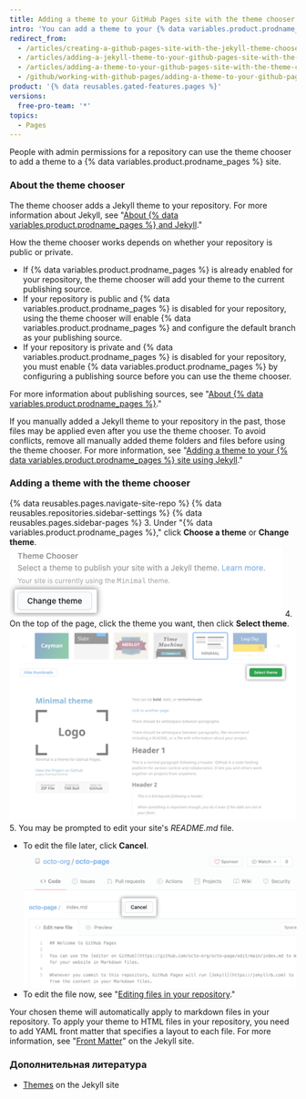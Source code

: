 ```yaml
---
title: Adding a theme to your GitHub Pages site with the theme chooser
intro: 'You can add a theme to your {% data variables.product.prodname_pages %} site to customize your site’s look and feel.'
redirect_from:
  - /articles/creating-a-github-pages-site-with-the-jekyll-theme-chooser/
  - /articles/adding-a-jekyll-theme-to-your-github-pages-site-with-the-jekyll-theme-chooser/
  - /articles/adding-a-theme-to-your-github-pages-site-with-the-theme-chooser
  - /github/working-with-github-pages/adding-a-theme-to-your-github-pages-site-with-the-theme-chooser
product: '{% data reusables.gated-features.pages %}'
versions:
  free-pro-team: '*'
topics:
  - Pages
---
```


People with admin permissions for a repository can use the theme chooser to add a theme to a {% data variables.product.prodname_pages %} site.

### About the theme chooser

The theme chooser adds a Jekyll theme to your repository. For more information about Jekyll, see "[About {% data variables.product.prodname_pages %} and Jekyll](/articles/about-github-pages-and-jekyll)."

How the theme chooser works depends on whether your repository is public or private.
  - If {% data variables.product.prodname_pages %} is already enabled for your repository, the theme chooser will add your theme to the current publishing source.
  - If your repository is public and {% data variables.product.prodname_pages %} is disabled for your repository, using the theme chooser will enable {% data variables.product.prodname_pages %} and configure the default branch as your publishing source.
  - If your repository is private and {% data variables.product.prodname_pages %} is disabled for your repository, you must enable {% data variables.product.prodname_pages %} by configuring a publishing source before you can use the theme chooser.

For more information about publishing sources, see "[About {% data variables.product.prodname_pages %}](/articles/about-github-pages#publishing-sources-for-github-pages-sites)."

If you manually added a Jekyll theme to your repository in the past, those files may be applied even after you use the theme chooser. To avoid conflicts, remove all manually added theme folders and files before using the theme chooser. For more information, see "[Adding a theme to your {% data variables.product.prodname_pages %} site using Jekyll](/articles/adding-a-theme-to-your-github-pages-site-using-jekyll)."

### Adding a theme with the theme chooser

{% data reusables.pages.navigate-site-repo %}
{% data reusables.repositories.sidebar-settings %}
{% data reusables.pages.sidebar-pages %}
3. Under "{% data variables.product.prodname_pages %}," click **Choose a theme** or **Change theme**. ![Choose a theme button](/assets/images/help/pages/choose-a-theme.png)
4. On the top of the page, click the theme you want, then click **Select theme**. ![Theme options and Select theme button](/assets/images/help/pages/select-theme.png)
5. You may be prompted to edit your site's *README.md* file.
   - To edit the file later, click **Cancel**. ![Cancel link when editing a file](/assets/images/help/pages/cancel-edit.png)
   - To edit the file now, see "[Editing files in your repository](/articles/editing-files-in-your-repository/)."

Your chosen theme will automatically apply to markdown files in your repository. To apply your theme to HTML files in your repository, you need to add YAML front matter that specifies a layout to each file. For more information, see "[Front Matter](https://jekyllrb.com/docs/front-matter/)" on the Jekyll site.

### Дополнительная литература

- [Themes](https://jekyllrb.com/docs/themes/) on the Jekyll site
